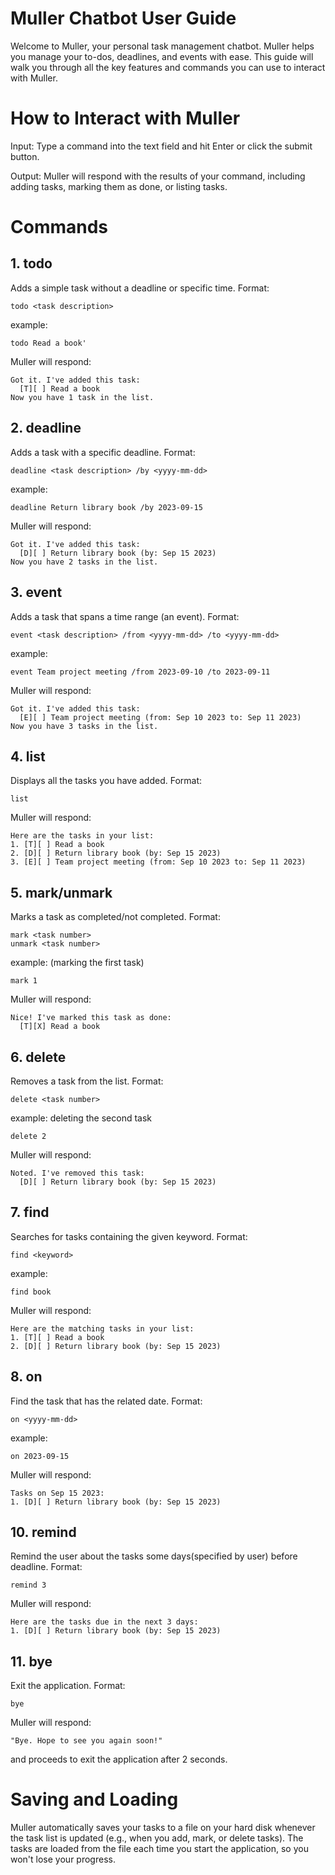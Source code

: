 # Muller Chatbot User Guide

Welcome to Muller, your personal task management chatbot. Muller helps you manage your to-dos, deadlines, and events with ease. This guide will walk you through all the key features and commands you can use to interact with Muller.

# How to Interact with Muller

Input: Type a command into the text field and hit Enter or click the submit button.

Output: Muller will respond with the results of your command, including adding tasks, marking them as done, or listing tasks.

# Commands
## 1. todo
Adds a simple task without a deadline or specific time.
Format:
```
todo <task description>
```
example: 
```
todo Read a book'
```
Muller will respond:
```
Got it. I've added this task:
  [T][ ] Read a book
Now you have 1 task in the list.

```
## 2. deadline
Adds a task with a specific deadline.
Format:
```
deadline <task description> /by <yyyy-mm-dd>
```
example: 
```
deadline Return library book /by 2023-09-15
```
Muller will respond:
```
Got it. I've added this task:
  [D][ ] Return library book (by: Sep 15 2023)
Now you have 2 tasks in the list.
```
## 3. event
Adds a task that spans a time range (an event).
Format:
```
event <task description> /from <yyyy-mm-dd> /to <yyyy-mm-dd>
```
example: 
```
event Team project meeting /from 2023-09-10 /to 2023-09-11
```
Muller will respond:
```
Got it. I've added this task:
  [E][ ] Team project meeting (from: Sep 10 2023 to: Sep 11 2023)
Now you have 3 tasks in the list.
```
## 4. list
Displays all the tasks you have added.
Format:
```
list
```
Muller will respond:
```
Here are the tasks in your list:
1. [T][ ] Read a book
2. [D][ ] Return library book (by: Sep 15 2023)
3. [E][ ] Team project meeting (from: Sep 10 2023 to: Sep 11 2023)
```
## 5. mark/unmark
Marks a task as completed/not completed.
Format:
```
mark <task number>
unmark <task number>
```
example: (marking the first task)
```
mark 1
```
Muller will respond:
```
Nice! I've marked this task as done:
  [T][X] Read a book
```
## 6. delete
Removes a task from the list.
Format:
```
delete <task number>
```
example: deleting the second task
```
delete 2
```
Muller will respond:
```
Noted. I've removed this task:
  [D][ ] Return library book (by: Sep 15 2023)
```
## 7. find
Searches for tasks containing the given keyword.
Format:
```
find <keyword>
```
example: 
```
find book
```
Muller will respond:
```
Here are the matching tasks in your list:
1. [T][ ] Read a book
2. [D][ ] Return library book (by: Sep 15 2023)
```
## 8. on
Find the task that has the related date.
Format:
```
on <yyyy-mm-dd>
```
example: 
```
on 2023-09-15
```
Muller will respond:
```
Tasks on Sep 15 2023:
1. [D][ ] Return library book (by: Sep 15 2023)
```

## 10. remind
Remind the user about the tasks some days(specified by user) before deadline.
Format:
```
remind 3
```
Muller will respond:
```
Here are the tasks due in the next 3 days:
1. [D][ ] Return library book (by: Sep 15 2023)
```
## 11. bye
Exit the application.
Format:
```
bye
```
Muller will respond:
```
"Bye. Hope to see you again soon!"
```
and proceeds to exit the application after 2 seconds.

# Saving and Loading

Muller automatically saves your tasks to a file on your hard disk whenever the task list is updated (e.g., when you add, mark, or delete tasks). The tasks are loaded from the file each time you start the application, so you won't lose your progress.
